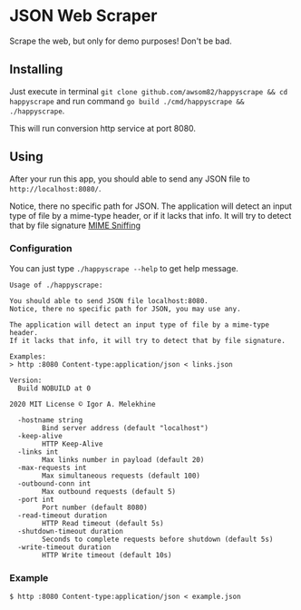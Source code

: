 #  JSON Web Scraper
Scrape the web, but only for demo purposes! Don't be bad.

## Installing
Just execute in terminal `git clone github.com/awsom82/happyscrape && cd happyscrape`
and run command `go build ./cmd/happyscrape && ./happyscrape`.

This will run conversion http service at port 8080.

## Using
After your run this app, you should able to send any JSON file to `http://localhost:8080/`.

Notice, there no specific path for JSON. The application will detect an input type of file by a mime-type header, or if it lacks that info. It will try to detect that by file signature [MIME Sniffing](https://mimesniff.spec.whatwg.org)

### Configuration
You can just type `./happyscrape --help` to get help message.
```
Usage of ./happyscrape:

You should able to send JSON file localhost:8080.
Notice, there no specific path for JSON, you may use any.

The application will detect an input type of file by a mime-type header.
If it lacks that info, it will try to detect that by file signature.

Examples:
> http :8080 Content-type:application/json < links.json

Version:
  Build NOBUILD at 0

2020 MIT License © Igor A. Melekhine

  -hostname string
    	Bind server address (default "localhost")
  -keep-alive
    	HTTP Keep-Alive
  -links int
    	Max links number in payload (default 20)
  -max-requests int
    	Max simultaneous requests (default 100)
  -outbound-conn int
    	Max outbound requests (default 5)
  -port int
    	Port number (default 8080)
  -read-timeout duration
    	HTTP Read timeout (default 5s)
  -shutdown-timeout duration
    	Seconds to complete requests before shutdown (default 5s)
  -write-timeout duration
    	HTTP Write timeout (default 10s)
```

### Example
```
$ http :8080 Content-type:application/json < example.json
```